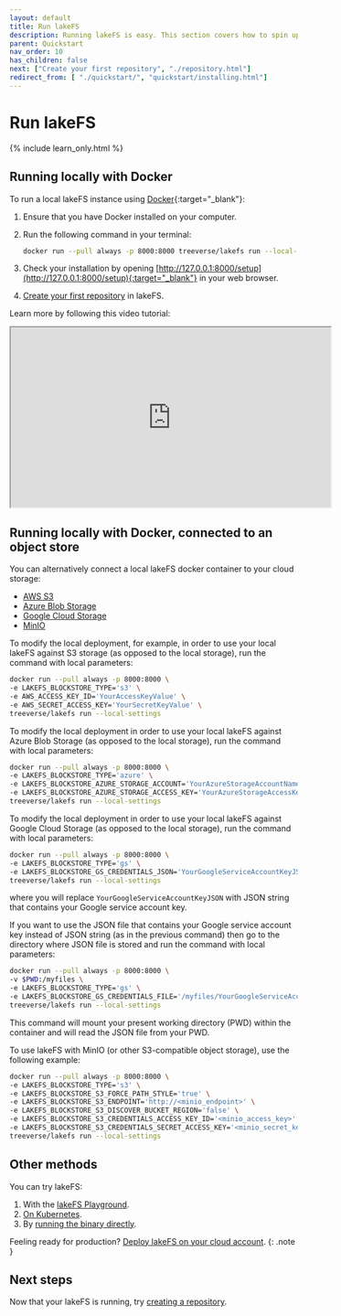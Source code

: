```yaml
---
layout: default
title: Run lakeFS
description: Running lakeFS is easy. This section covers how to spin up lakeFS using Docker.
parent: Quickstart
nav_order: 10
has_children: false
next: ["Create your first repository", "./repository.html"]
redirect_from: [ "./quickstart/", "quickstart/installing.html"]
---
```


# Run lakeFS

{% include learn_only.html %} 


## Running locally with Docker

To run a local lakeFS instance using [Docker](https://docs.docker.com/){:target="_blank"}:

1. Ensure that you have Docker installed on your computer. 

1. Run the following command in your terminal:

   ```bash
   docker run --pull always -p 8000:8000 treeverse/lakefs run --local-settings
   ```

1. Check your installation by opening [http://127.0.0.1:8000/setup](http://127.0.0.1:8000/setup){:target="_blank"} in your web browser.

1. [Create your first repository](repository.md) in lakeFS.


Learn more by following this video tutorial:

<iframe width="560" height="315" src="https://www.youtube.com/embed/CIDrHVFnIJY"></iframe>


## Running locally with Docker, connected to an object store

You can alternatively connect a local lakeFS docker container to your cloud storage:

<div class="tabs">
  <ul>
    <li><a href="#on-aws-s3">AWS S3</a></li>
    <li><a href="#on-azure-blob">Azure Blob Storage</a></li>
    <li><a href="#on-google-gcs">Google Cloud Storage</a></li>
    <li><a href="#on-minio">MinIO</a></li>
  </ul> 
  <div markdown="1" id="on-aws-s3">

To modify the local deployment, for example, in order to use your local lakeFS against S3 storage (as opposed to the local storage), run the command with local parameters:
   ```bash
docker run --pull always -p 8000:8000 \
   -e LAKEFS_BLOCKSTORE_TYPE='s3' \
   -e AWS_ACCESS_KEY_ID='YourAccessKeyValue' \
   -e AWS_SECRET_ACCESS_KEY='YourSecretKeyValue' \
   treeverse/lakefs run --local-settings
   ```

  </div>
  <div markdown="1" id="on-azure-blob">

To modify the local deployment in order to use your local lakeFS against Azure Blob Storage (as opposed to the local storage), run the command with local parameters:
   ```bash
docker run --pull always -p 8000:8000 \
   -e LAKEFS_BLOCKSTORE_TYPE='azure' \
   -e LAKEFS_BLOCKSTORE_AZURE_STORAGE_ACCOUNT='YourAzureStorageAccountName' \
   -e LAKEFS_BLOCKSTORE_AZURE_STORAGE_ACCESS_KEY='YourAzureStorageAccessKey' \
   treeverse/lakefs run --local-settings
   ```

  </div>
  <div markdown="1" id="on-google-gcs">

To modify the local deployment in order to use your local lakeFS against Google Cloud Storage (as opposed to the local storage), run the command with local parameters:
   ```bash
docker run --pull always -p 8000:8000 \
   -e LAKEFS_BLOCKSTORE_TYPE='gs' \
   -e LAKEFS_BLOCKSTORE_GS_CREDENTIALS_JSON='YourGoogleServiceAccountKeyJSON' \
   treeverse/lakefs run --local-settings
   ```
where you will replace ```YourGoogleServiceAccountKeyJSON``` with JSON string that contains your Google service account key.

If you want to use the JSON file that contains your Google service account key instead of JSON string (as in the previous command) then go to the directory where JSON file is stored and run the command with local parameters:
   ```bash
docker run --pull always -p 8000:8000 \
   -v $PWD:/myfiles \
   -e LAKEFS_BLOCKSTORE_TYPE='gs' \
   -e LAKEFS_BLOCKSTORE_GS_CREDENTIALS_FILE='/myfiles/YourGoogleServiceAccountKey.json' \
   treeverse/lakefs run --local-settings
   ```
This command will mount your present working directory (PWD) within the container and will read the JSON file from your PWD.

  </div>
  <div markdown="1" id="on-minio">

To use lakeFS with MinIO (or other S3-compatible object storage), use the following example:

   ```bash
docker run --pull always -p 8000:8000 \
   -e LAKEFS_BLOCKSTORE_TYPE='s3' \
   -e LAKEFS_BLOCKSTORE_S3_FORCE_PATH_STYLE='true' \
   -e LAKEFS_BLOCKSTORE_S3_ENDPOINT='http://<minio_endpoint>' \
   -e LAKEFS_BLOCKSTORE_S3_DISCOVER_BUCKET_REGION='false' \
   -e LAKEFS_BLOCKSTORE_S3_CREDENTIALS_ACCESS_KEY_ID='<minio_access_key>' \
   -e LAKEFS_BLOCKSTORE_S3_CREDENTIALS_SECRET_ACCESS_KEY='<minio_secret_key>' \
   treeverse/lakefs run --local-settings
   ```

  </div>
</div>


## Other methods

You can try lakeFS:

1. With the [lakeFS Playground](more_quickstart_options.md#with-the-lakefs-playground).
1. [On Kubernetes](more_quickstart_options.md#on-kubernetes-with-helm).
1. By [running the binary directly](more_quickstart_options.md#using-the-binary).

Feeling ready for production? [Deploy lakeFS on your cloud account](../deploy/index.md).
{: .note }


## Next steps

Now that your lakeFS is running, try [creating a repository](repository.md).

